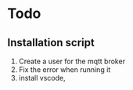 # Todo

## Installation script

1) Create a user for the mqtt broker
2) Fix the error when running it
3) install vscode, 